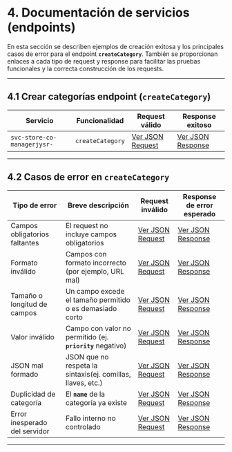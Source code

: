 # 4. Documentación de servicios (endpoints)

En esta sección se describen ejemplos de creación exitosa y los principales casos de error para el endpoint **`createCategory`**. También se proporcionan enlaces a cada tipo de request y response para facilitar las pruebas funcionales y la correcta construcción de los requests.

---

## 4.1 Crear categorías endpoint (`createCategory`)

| **Servicio**                | **Funcionalidad** | **Request válido**                                                                       | **Response exitoso**                                                                       |
| --------------------------- | ----------------- | ---------------------------------------------------------------------------------------- | ------------------------------------------------------------------------------------------ |
| `svc-store-co-managerjysr-` | `createCategory`  | [Ver JSON Request](service-documentation-jsons-create-brand.md#request---createcategory) | [Ver JSON Response](service-documentation-jsons-create-brand.md#response---createcategory) |

---

## 4.2 Casos de error en `createCategory`

| **Tipo de error**             | **Breve descripción**                                       | **Request inválido**                                                                                        | **Response de error esperado**                                                                                |
| ----------------------------- | ----------------------------------------------------------- | ----------------------------------------------------------------------------------------------------------- | ------------------------------------------------------------------------------------------------------------- |
| Campos obligatorios faltantes | El request no incluye campos obligatorios                   | [Ver JSON Request](service-documentation-jsons-create-brand.md#request---campos---obligatorios---faltantes) | [Ver JSON Response](service-documentation-jsons-create-brand.md#response---campos---obligatorios---faltantes) |
| Formato inválido              | Campos con formato incorrecto (por ejemplo, URL mal)        | [Ver JSON Request](service-documentation-jsons-create-brand.md#request---formato---inválido)                | [Ver JSON Response](service-documentation-jsons-create-brand.md#response---formato---inválido)                |
| Tamaño o longitud de campos   | Un campo excede el tamaño permitido o es demasiado corto    | [Ver JSON Request](service-documentation-jsons-create-brand.md#request---longitud---inválida)               | [Ver JSON Response](service-documentation-jsons-create-brand.md#response---longitud---inválida)               |
| Valor inválido                | Campo con valor no permitido (ej. **`priority`** negativo)  | [Ver JSON Request](service-documentation-jsons-create-brand.md#request---valor---inválido)                  | [Ver JSON Response](service-documentation-jsons-create-brand.md#response---valor---inválido)                  |
| JSON mal formado              | JSON que no respeta la sintaxis(ej. comillas, llaves, etc.) | [Ver JSON Request](service-documentation-jsons-create-brand.md#request---JSON---inválido)                   | [Ver JSON Response](service-documentation-jsons-create-brand.md#response---JSON---inválido)                   |
| Duplicidad de categoría       | El **`name`** de la categoría ya existe                     | [Ver JSON Request](service-documentation-jsons-create-brand.md#request---nombre---duplicado)                | [Ver JSON Response](service-documentation-jsons-create-brand.md#response---nombre---duplicado)                |
| Error inesperado del servidor | Fallo interno no controlado                                 | [Ver JSON Request](service-documentation-jsons-create-brand.md#request---error---interno)                   | [Ver JSON Response](service-documentation-jsons-create-brand.md#response---error---interno)                   |

---

